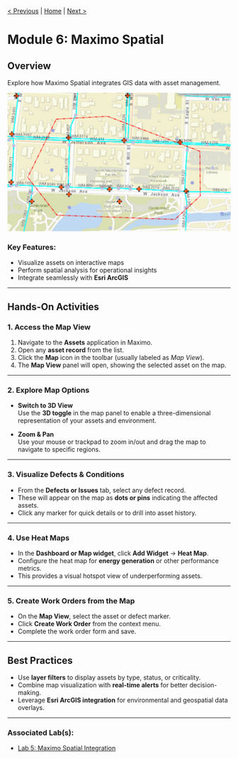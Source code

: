 
[< Previous](./07-inventory-procurement.md) | [Home](../README.md) | [Next >](./09-monitor.md)

# Module 6: Maximo Spatial

## Overview
Explore how Maximo Spatial integrates GIS data with asset management.

![Maximo Spatial](/labs/images/spacial.png)

### Key Features:
- Visualize assets on interactive maps
- Perform spatial analysis for operational insights
- Integrate seamlessly with **Esri ArcGIS**

---

## Hands-On Activities

### **1. Access the Map View**
1. Navigate to the **Assets** application in Maximo.
2. Open any **asset record** from the list.
3. Click the **Map** icon in the toolbar (usually labeled as *Map View*).
4. The **Map View** panel will open, showing the selected asset on the map.

---

### **2. Explore Map Options**
- **Switch to 3D View**  
  Use the **3D toggle** in the map panel to enable a three-dimensional representation of your assets and environment.
  
- **Zoom & Pan**  
  Use your mouse or trackpad to zoom in/out and drag the map to navigate to specific regions.

---

### **3. Visualize Defects & Conditions**
- From the **Defects or Issues** tab, select any defect record.
- These will appear on the map as **dots or pins** indicating the affected assets.
- Click any marker for quick details or to drill into asset history.

---

### **4. Use Heat Maps**
- In the **Dashboard or Map widget**, click **Add Widget** → **Heat Map**.
- Configure the heat map for **energy generation** or other performance metrics.
- This provides a visual hotspot view of underperforming assets.

---

### **5. Create Work Orders from the Map**
- On the **Map View**, select the asset or defect marker.
- Click **Create Work Order** from the context menu.
- Complete the work order form and save.

---

## Best Practices
- Use **layer filters** to display assets by type, status, or criticality.
- Combine map visualization with **real-time alerts** for better decision-making.
- Leverage **Esri ArcGIS integration** for environmental and geospatial data overlays.

---

### Associated Lab(s):
- [Lab 5: Maximo Spatial Integration](../labs/lab5-spatial.md)
